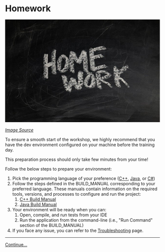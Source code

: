 # Homework

![Pictures of sparrows](images/homework.jpg)

*[Image Source](https://pixabay.com/illustrations/board-school-homework-slate-928381/)*

To ensure a smooth start of the workshop, we highly recommend that you have the 
dev environment configured on your machine before the training day.

This preparation process should only take few minutes from your time!

Follow the below steps to prepare your environment: 
1. Pick the programming language of your preference ([C++](../cpp), [Java](../java), or [C#](../csharp))
1. Follow the steps defined in the BUILD_MANUAL corresponding to your preferred
   language. These manuals contain information on the required tools, versions, 
   and processes to configure and run the project:
    1. [C++ Build Manual](../cpp/BUILD_MANUAL.md)
    1. [Java Build Manual](../java/BUILD_MANUAL.md)
1. Your environment will be ready when you can: 
    1. Open, compile, and run tests from your IDE
    1. Run the application from the command-line (i.e., "Run Command" section of the BUILD_MANUAL)
1. If you face any issue, you can refer to the [Troubleshooting](./Troubleshooting.md) page. 

----
[Continue...](./2_Easy_Fix_Difficult_Test.md)